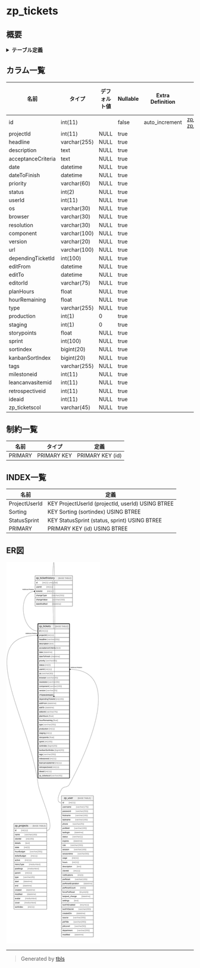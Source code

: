 # zp_tickets

## 概要

<details>
<summary><strong>テーブル定義</strong></summary>

```sql
CREATE TABLE `zp_tickets` (
  `id` int(11) NOT NULL AUTO_INCREMENT,
  `projectId` int(11) DEFAULT NULL,
  `headline` varchar(255) DEFAULT NULL,
  `description` text DEFAULT NULL,
  `acceptanceCriteria` text DEFAULT NULL,
  `date` datetime DEFAULT NULL,
  `dateToFinish` datetime DEFAULT NULL,
  `priority` varchar(60) DEFAULT NULL,
  `status` int(2) DEFAULT NULL,
  `userId` int(11) DEFAULT NULL,
  `os` varchar(30) DEFAULT NULL,
  `browser` varchar(30) DEFAULT NULL,
  `resolution` varchar(30) DEFAULT NULL,
  `component` varchar(100) DEFAULT NULL,
  `version` varchar(20) DEFAULT NULL,
  `url` varchar(100) DEFAULT NULL,
  `dependingTicketId` int(100) DEFAULT NULL,
  `editFrom` datetime DEFAULT NULL,
  `editTo` datetime DEFAULT NULL,
  `editorId` varchar(75) DEFAULT NULL,
  `planHours` float DEFAULT NULL,
  `hourRemaining` float DEFAULT NULL,
  `type` varchar(255) DEFAULT NULL,
  `production` int(1) DEFAULT 0,
  `staging` int(1) DEFAULT 0,
  `storypoints` float DEFAULT NULL,
  `sprint` int(100) DEFAULT NULL,
  `sortindex` bigint(20) DEFAULT NULL,
  `kanbanSortIndex` bigint(20) DEFAULT NULL,
  `tags` varchar(255) DEFAULT NULL,
  `milestoneid` int(11) DEFAULT NULL,
  `leancanvasitemid` int(11) DEFAULT NULL,
  `retrospectiveid` int(11) DEFAULT NULL,
  `ideaid` int(11) DEFAULT NULL,
  `zp_ticketscol` varchar(45) DEFAULT NULL,
  PRIMARY KEY (`id`),
  KEY `ProjectUserId` (`projectId`,`userId`),
  KEY `StatusSprint` (`status`,`sprint`),
  KEY `Sorting` (`sortindex`)
) ENGINE=InnoDB AUTO_INCREMENT=[Redacted by tbls] DEFAULT CHARSET=utf8mb4 COLLATE=utf8mb4_unicode_ci
```

</details>

## カラム一覧

| 名前                 | タイプ          | デフォルト値       | Nullable | Extra Definition | 子テーブル                                                               | 親テーブル                         | コメント     |
| ------------------ | ------------ | ------------ | -------- | ---------------- | ------------------------------------------------------------------- | ----------------------------- | -------- |
| id                 | int(11)      |              | false    | auto_increment   | [zp_tickethistory](zp_tickethistory.md) [zp_tickets](zp_tickets.md) |                               |          |
| projectId          | int(11)      | NULL         | true     |                  |                                                                     | [zp_projects](zp_projects.md) |          |
| headline           | varchar(255) | NULL         | true     |                  |                                                                     |                               |          |
| description        | text         | NULL         | true     |                  |                                                                     |                               |          |
| acceptanceCriteria | text         | NULL         | true     |                  |                                                                     |                               |          |
| date               | datetime     | NULL         | true     |                  |                                                                     |                               |          |
| dateToFinish       | datetime     | NULL         | true     |                  |                                                                     |                               |          |
| priority           | varchar(60)  | NULL         | true     |                  |                                                                     |                               |          |
| status             | int(2)       | NULL         | true     |                  |                                                                     |                               |          |
| userId             | int(11)      | NULL         | true     |                  |                                                                     | [zp_user](zp_user.md)         |          |
| os                 | varchar(30)  | NULL         | true     |                  |                                                                     |                               |          |
| browser            | varchar(30)  | NULL         | true     |                  |                                                                     |                               |          |
| resolution         | varchar(30)  | NULL         | true     |                  |                                                                     |                               |          |
| component          | varchar(100) | NULL         | true     |                  |                                                                     |                               |          |
| version            | varchar(20)  | NULL         | true     |                  |                                                                     |                               |          |
| url                | varchar(100) | NULL         | true     |                  |                                                                     |                               |          |
| dependingTicketId  | int(100)     | NULL         | true     |                  |                                                                     | [zp_tickets](zp_tickets.md)   |          |
| editFrom           | datetime     | NULL         | true     |                  |                                                                     |                               |          |
| editTo             | datetime     | NULL         | true     |                  |                                                                     |                               |          |
| editorId           | varchar(75)  | NULL         | true     |                  |                                                                     |                               |          |
| planHours          | float        | NULL         | true     |                  |                                                                     |                               |          |
| hourRemaining      | float        | NULL         | true     |                  |                                                                     |                               |          |
| type               | varchar(255) | NULL         | true     |                  |                                                                     |                               |          |
| production         | int(1)       | 0            | true     |                  |                                                                     |                               |          |
| staging            | int(1)       | 0            | true     |                  |                                                                     |                               |          |
| storypoints        | float        | NULL         | true     |                  |                                                                     |                               |          |
| sprint             | int(100)     | NULL         | true     |                  |                                                                     |                               |          |
| sortindex          | bigint(20)   | NULL         | true     |                  |                                                                     |                               |          |
| kanbanSortIndex    | bigint(20)   | NULL         | true     |                  |                                                                     |                               |          |
| tags               | varchar(255) | NULL         | true     |                  |                                                                     |                               |          |
| milestoneid        | int(11)      | NULL         | true     |                  |                                                                     |                               |          |
| leancanvasitemid   | int(11)      | NULL         | true     |                  |                                                                     |                               |          |
| retrospectiveid    | int(11)      | NULL         | true     |                  |                                                                     |                               |          |
| ideaid             | int(11)      | NULL         | true     |                  |                                                                     |                               |          |
| zp_ticketscol      | varchar(45)  | NULL         | true     |                  |                                                                     |                               |          |

## 制約一覧

| 名前      | タイプ         | 定義               |
| ------- | ----------- | ---------------- |
| PRIMARY | PRIMARY KEY | PRIMARY KEY (id) |

## INDEX一覧

| 名前            | 定義                                                |
| ------------- | ------------------------------------------------- |
| ProjectUserId | KEY ProjectUserId (projectId, userId) USING BTREE |
| Sorting       | KEY Sorting (sortindex) USING BTREE               |
| StatusSprint  | KEY StatusSprint (status, sprint) USING BTREE     |
| PRIMARY       | PRIMARY KEY (id) USING BTREE                      |

## ER図

![er](zp_tickets.svg)

---

> Generated by [tbls](https://github.com/k1LoW/tbls)
